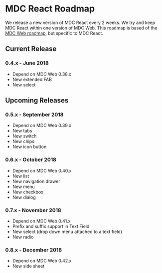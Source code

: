# MDC React Roadmap
We release a new version of MDC React every 2 weeks. We try and keep MDC React within one version of MDC Web. This roadmap is based of the [MDC Web roadmap](https://github.com/material-components/material-components-web/blob/master/ROADMAP.md), but specific to MDC React.

## Current Release
### 0.4.x - June 2018
- Depend on MDC Web 0.38.x
- New extended FAB
- New select

## Upcoming Releases

### 0.5.x - September 2018
- Depend on MDC Web 0.39.x
- New tabs
- New switch
- New chips
- New icon button

### 0.6.x - October 2018
- Depend on MDC Web 0.40.x
- New list
- New navigation drawer
- New menu
- New checkbox
- New dialog

### 0.7.x - November 2018
- Depend on MDC Web 0.41.x
- Prefix and suffix support in Text Field
- New select (drop down menu attached to a text field)
- New radio

### 0.8.x - December 2018
- Depend on MDC Web 0.42.x
- New side sheet
